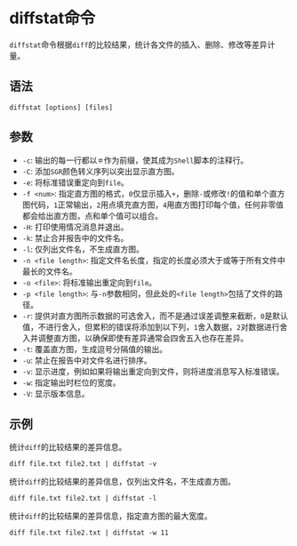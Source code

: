# diffstat命令
`diffstat`命令根据`diff`的比较结果，统计各文件的插入、删除、修改等差异计量。

## 语法

```shell
diffstat [options] [files]
```

## 参数
* `-c`: 输出的每一行都以`＃`作为前缀，使其成为`Shell`脚本的注释行。
* `-C`: 添加`SGR`颜色转义序列以突出显示直方图。
* `-e`: 将标准错误重定向到`file`。
* `-f <num>`: 指定直方图的格式，`0`仅显示插入`+`，删除`-`或修改`!`的值和单个直方图代码，`1`正常输出，`2`用点填充直方图，`4`用直方图打印每个值，任何非零值都会给出直方图，点和单个值可以组合。
* `-H`: 打印使用情况消息并退出。
* `-k`: 禁止合并报告中的文件名。
* `-l`: 仅列出文件名，不生成直方图。
* `-n <file length>`: 指定文件名长度，指定的长度必须大于或等于所有文件中最长的文件名。
* `-o <file>`: 将标准输出重定向到`file`。
* `-p <file length>`: 与`-n`参数相同，但此处的`<file length>`包括了文件的路径。
* `-r`: 提供对直方图所示数据的可选舍入，而不是通过误差调整来截断，`0`是默认值，不进行舍入，但累积的错误将添加到以下列，`1`舍入数据，`2`对数据进行舍入并调整直方图，以确保即使有差异通常会四舍五入也存在差异。
* `-t`: 覆盖直方图，生成逗号分隔值的输出。
* `-u`: 禁止在报告中对文件名进行排序。
* `-v`: 显示进度，例如如果将输出重定向到文件，则将进度消息写入标准错误。
* `-w`: 指定输出时栏位的宽度。
* `-V`: 显示版本信息。

## 示例

统计`diff`的比较结果的差异信息。

```shell
diff file.txt file2.txt | diffstat -v
```

统计`diff`的比较结果的差异信息，仅列出文件名，不生成直方图。

```shell
diff file.txt file2.txt | diffstat -l
```

统计`diff`的比较结果的差异信息，指定直方图的最大宽度。

```shell
diff file.txt file2.txt | diffstat -w 11
```



